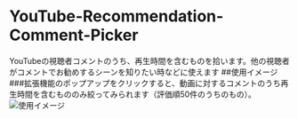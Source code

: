# YouTube-Recommendation-Comment-Picker
YouTubeの視聴者コメントのうち、再生時間を含むものを拾います。他の視聴者がコメントでお勧めするシーンを知りたい時などに使えます
##使用イメージ
###拡張機能のポップアップをクリックすると、動画に対するコメントのうち再生時間を含むもののみ絞ってみられます（評価順50件のうちのもの）。
![使用イメージ](https://github.com/newtowel/YouTube-Recommendation-Comment-Picker/blob/main/YouTubeCommentPickerUsage.png "使用イメージ")
